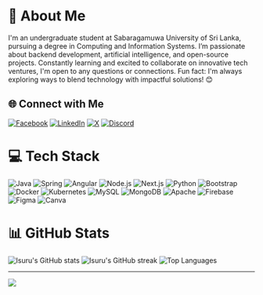 # 💫 About Me
I'm an undergraduate student at Sabaragamuwa University of Sri Lanka, pursuing a degree in Computing and Information Systems. I’m passionate about backend development, artificial intelligence, and open-source projects. Constantly learning and excited to collaborate on innovative tech ventures, I'm open to any questions or connections. Fun fact: I'm always exploring ways to blend technology with impactful solutions! 😊

## 🌐 Connect with Me
[![Facebook](https://img.shields.io/badge/Facebook-%231877F2.svg?logo=Facebook&logoColor=white)](https://www.facebook.com/isuru.aththanayake.98)
[![LinkedIn](https://img.shields.io/badge/LinkedIn-%230077B5.svg?logo=linkedin&logoColor=white)](https://www.linkedin.com/in/isuru-s-aththanayake-7a70ab220/)
[![X](https://img.shields.io/badge/X-%231DA1F2.svg?logo=twitter&logoColor=white)](https://x.com/isuru_99)
[![Discord](https://img.shields.io/badge/Discord-%237289DA.svg?logo=discord&logoColor=white)](https://discord.com/channels/1298326120315359252/1298326120826929162)

# 💻 Tech Stack
![Java](https://img.shields.io/badge/Java-%23ED8B00.svg?style=for-the-badge&logo=openjdk&logoColor=white)
![Spring](https://img.shields.io/badge/Spring-%236DB33F.svg?style=for-the-badge&logo=spring&logoColor=white)
![Angular](https://img.shields.io/badge/Angular-%23E23237.svg?style=for-the-badge&logo=angularjs&logoColor=white)
![Node.js](https://img.shields.io/badge/Node.js-6DA55F?style=for-the-badge&logo=node.js&logoColor=white)
![Next.js](https://img.shields.io/badge/Next.js-black?style=for-the-badge&logo=next.js&logoColor=white)
![Python](https://img.shields.io/badge/Python-%2314354C.svg?style=for-the-badge&logo=python&logoColor=white)
![Bootstrap](https://img.shields.io/badge/Bootstrap-%238511FA.svg?style=for-the-badge&logo=bootstrap&logoColor=white)
![Docker](https://img.shields.io/badge/Docker-%230db7ed.svg?style=for-the-badge&logo=docker&logoColor=white)
![Kubernetes](https://img.shields.io/badge/Kubernetes-%23326ce5.svg?style=for-the-badge&logo=kubernetes&logoColor=white)
![MySQL](https://img.shields.io/badge/MySQL-%2300000f.svg?style=for-the-badge&logo=mysql&logoColor=white)
![MongoDB](https://img.shields.io/badge/MongoDB-%234ea94b.svg?style=for-the-badge&logo=mongodb&logoColor=white)
![Apache](https://img.shields.io/badge/Apache-%23D42029.svg?style=for-the-badge&logo=apache&logoColor=white)
![Firebase](https://img.shields.io/badge/Firebase-039BE5?style=for-the-badge&logo=firebase&logoColor=white)
![Figma](https://img.shields.io/badge/Figma-%23F24E1E.svg?style=for-the-badge&logo=figma&logoColor=white)
![Canva](https://img.shields.io/badge/Canva-%2300C4CC.svg?style=for-the-badge&logo=canva&logoColor=white)

# 📊 GitHub Stats
![Isuru's GitHub stats](https://github-readme-stats.vercel.app/api?username=isuru963&theme=dark&hide_border=false&include_all_commits=false&count_private=false)
![Isuru's GitHub streak](https://github-readme-streak-stats.herokuapp.com/?user=isuru963&theme=dark&hide_border=false)
![Top Languages](https://github-readme-stats.vercel.app/api/top-langs/?username=isuru963&theme=dark&hide_border=false&include_all_commits=false&count_private=false&layout=compact)

---
[![](https://visitcount.itsvg.in/api?id=isuru963&icon=0&color=0)](https://visitcount.itsvg.in)
